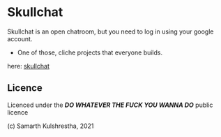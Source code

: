 # Skullchat
Skullchat is an open chatroom, but you need to log in using your google account.

+ One of those, cliche projects that everyone builds.

here: [skullchat](https://chat-app-55d2e.web.app/)

## Licence
Licenced under the ***DO WHATEVER THE FUCK YOU WANNA DO*** public licence

(c) Samarth Kulshrestha, 2021

